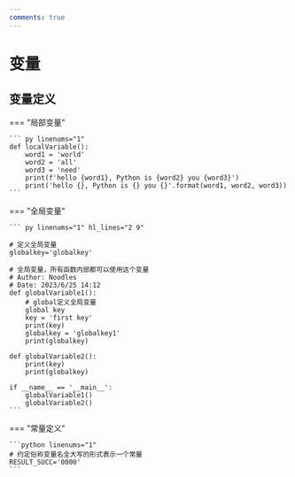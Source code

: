 ```yaml
---
comments: true
---
```


# 变量
## 变量定义

=== "局部变量"

    ``` py linenums="1"
    def localVariable():
        word1 = 'world'
        word2 = 'all'
        word3 = 'need'
        print(f'hello {word1}, Python is {word2} you {word3}')
        print('hello {}, Python is {} you {}'.format(word1, word2, word3))
    ```

=== "全局变量"

    ``` py linenums="1" hl_lines="2 9"
    
    # 定义全局变量
    globalkey='globalkey'
    
    # 全局变量，所有函数内部都可以使用这个变量
    # Author: Noodles
    # Date: 2023/6/25 14:12
    def globalVariable1():
        # global定义全局变量
        global key
        key = 'first key'
        print(key)
        globalkey = 'globalkey1'
        print(globalkey)
    
    def globalVariable2():
        print(key)
        print(globalkey)
    
    if __name__ == '__main__':
        globalVariable1()
        globalVariable2()
    ```

=== "常量定义"

    ```python linenums="1"
    # 约定俗称变量名全大写的形式表示一个常量
    RESULT_SUCC='0000'
    ```





